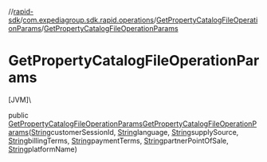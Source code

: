 //[rapid-sdk](../../../index.md)/[com.expediagroup.sdk.rapid.operations](../index.md)/[GetPropertyCatalogFileOperationParams](index.md)/[GetPropertyCatalogFileOperationParams](-get-property-catalog-file-operation-params.md)

# GetPropertyCatalogFileOperationParams

[JVM]\

public [GetPropertyCatalogFileOperationParams](index.md)[GetPropertyCatalogFileOperationParams](-get-property-catalog-file-operation-params.md)([String](https://docs.oracle.com/javase/8/docs/api/java/lang/String.html)customerSessionId, [String](https://docs.oracle.com/javase/8/docs/api/java/lang/String.html)language, [String](https://docs.oracle.com/javase/8/docs/api/java/lang/String.html)supplySource, [String](https://docs.oracle.com/javase/8/docs/api/java/lang/String.html)billingTerms, [String](https://docs.oracle.com/javase/8/docs/api/java/lang/String.html)paymentTerms, [String](https://docs.oracle.com/javase/8/docs/api/java/lang/String.html)partnerPointOfSale, [String](https://docs.oracle.com/javase/8/docs/api/java/lang/String.html)platformName)
